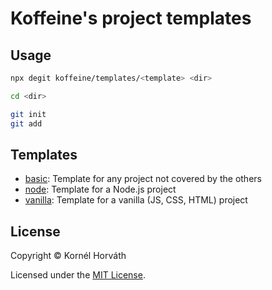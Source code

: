 # Koffeine's project templates

## Usage

```sh
npx degit koffeine/templates/<template> <dir>

cd <dir>

git init
git add
```

## Templates

- <a href="basic">basic</a>: Template for any project not covered by the others
- <a href="node">node</a>: Template for a Node.js project
- <a href="vanilla">vanilla</a>: Template for a vanilla (JS, CSS, HTML) project

## License

Copyright © Kornél Horváth

Licensed under the [MIT License](https://raw.githubusercontent.com/koffeine/templates/master/LICENSE).
